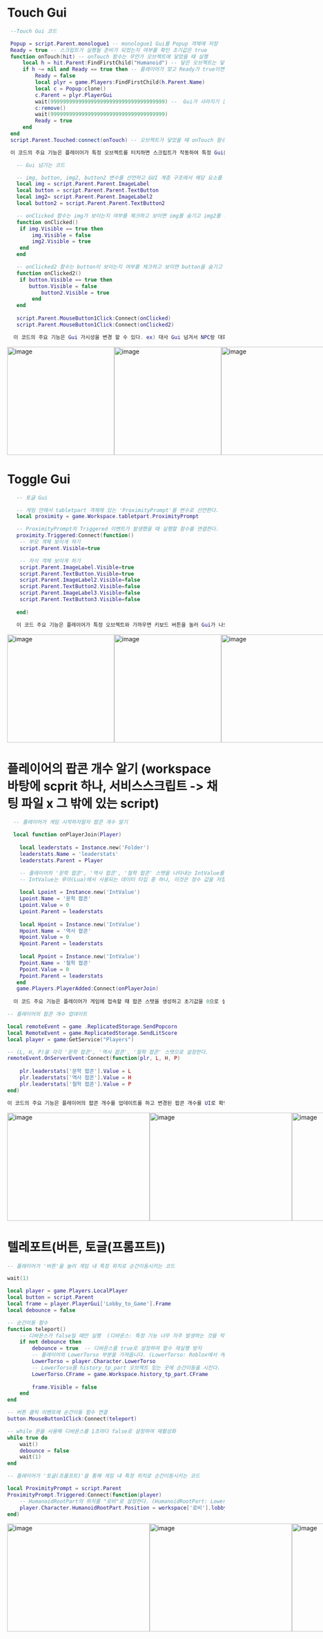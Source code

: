 # Touch Gui 
  ```lua
   --Touch Gui 코드
 
   Popup = script.Parent.monologue1 -- monologue1 Gui를 Popup 객체에 저장 
   Ready = true -- 스크립트가 실행될 준비가 되었는지 여부를 확인 초기값은 true
   function onTouch(hit) -- onTouch 함수는 무언가 오브젝트에 닿았을 때 실행
	   local h = hit.Parent:FindFirstChild("Humanoid") -- 닿은 오브젝트는 닿은 주체가 플레이어인지 확인 
	   if h ~= nil and Ready == true then -- 플레이어가 맞고 Ready가 true이면 실행 
		   Ready = false 
		   local plyr = game.Players:FindFirstChild(h.Parent.Name) 
		   local c = Popup:clone()
		   c.Parent = plyr.PlayerGui
		   wait(9999999999999999999999999999999999999) --  Gui가 사라지기 전까지 대기하는 시간(일부로 버튼 오브젝트를 누르기 전까지 사라지지 않게 할려고 최대한 오랜 시간으로 설정했다.)
		   c:remove() 
		   wait(9999999999999999999999999999999999999) 
		   Ready = true
	   end
   end
   script.Parent.Touched:connect(onTouch) -- 오브젝트가 닿았을 때 onTouch 함수를 연결

   이 코드의 주요 기능은 플레이어가 특정 오브젝트를 터치하면 스크립트가 작동하여 특정 Gui를 표시한다.

   ```

```lua
   -- Gui 넘기는 코드

   -- img, button, img2, button2 변수를 선언하고 GUI 계층 구조에서 해당 요소를 찾는다.
   local img = script.Parent.Parent.ImageLabel
   local button = script.Parent.Parent.TextButton
   local img2= script.Parent.Parent.ImageLabel2
   local button2 = script.Parent.Parent.TextButton2

   -- onClicked 함수는 img가 보이는지 여부를 체크하고 보이면 img를 숨기고 img2를 보이게 한다.
   function onClicked()
	if img.Visible == true then
	    img.Visible = false
	    img2.Visible = true
	end
   end

   -- onClicked2 함수는 button이 보이는지 여부를 체크하고 보이면 button을 숨기고 button2를 보이게 한다.
   function onClicked2()
	if button.Visible == true then
	   button.Visible = false
           button2.Visible = true
        end
   end
  
   script.Parent.MouseButton1Click:Connect(onClicked)
   script.Parent.MouseButton1Click:Connect(onClicked2)

  이 코드의 주요 기능은 Gui 가시성을 변경 할 수 있다. ex) 대사 Gui 넘겨서 NPC랑 대화하기
```
<div style="display: flex; flex-direction: row;">
    <img src="https://github.com/Anjinhyoung/The_1st_Metaverse_Humanities_Content_Contest/assets/117788976/ddfd564a-03d1-4f60-8991-c53222270ede" alt="image" width="248" height="250"/>
    <img src="https://github.com/Anjinhyoung/The_1st_Metaverse_Humanities_Content_Contest/assets/117788976/ef41d5f2-d4c8-43f0-aa97-edb0cfff12d9" alt="image" width="248" height="250"/>
    <img src="https://github.com/Anjinhyoung/The_1st_Metaverse_Humanities_Content_Contest/assets/117788976/45bcb66a-7391-4785-b6d9-b3dd5a4ab8a9" alt="image" width="248" height="250"/>
    <img src="https://github.com/Anjinhyoung/The_1st_Metaverse_Humanities_Content_Contest/assets/117788976/e98665e3-3e0a-42ea-a658-354f0c8b3c2e" alt="image" width="248" height="250"/>
</div>


# Toggle Gui
```lua
   -- 토글 Gui

   -- 게임 안에서 tabletpart 객체에 있는 'ProximityPrompt'를 변수로 선언한다.
   local proximity = game.Workspace.tabletpart.ProximityPrompt

   -- ProximityPrompt의 Triggered 이벤트가 발생했을 때 실행할 함수를 연결한다.
   proximity.Triggered:Connect(function()
	-- 부모 객체 보이게 하기
	script.Parent.Visible=true

   	-- 자식 객체 보이게 하기 
	script.Parent.ImageLabel.Visible=true
	script.Parent.TextButton.Visible=true
	script.Parent.ImageLabel2.Visible=false
	script.Parent.TextButton2.Visible=false
	script.Parent.ImageLabel3.Visible=false
	script.Parent.TextButton3.Visible=false
	
   end)

   이 코드 주요 기능은 플레이어가 특정 오브젝트와 가까우면 키보드 버튼을 눌러 Gui가 나오게 한다. ex) 플레이어는 할머니의 타블렛의 가까이 가서 'e'버튼을 누르면 할머니 편지 Gui가 보이게 할 수 있다.
```

<div style="display: flex; flex-direction: row;">
    <img src="https://github.com/Anjinhyoung/The_1st_Metaverse_Humanities_Content_Contest/assets/117788976/422b2ef8-f509-447d-826f-d37242383b3f" alt="image" width="248" height="250"/>
    <img src="https://github.com/Anjinhyoung/The_1st_Metaverse_Humanities_Content_Contest/assets/117788976/a5538979-20ef-4597-ab64-fbf6ea65fe12" alt="image" width="248" height="250"/>
    <img src="https://github.com/Anjinhyoung/The_1st_Metaverse_Humanities_Content_Contest/assets/117788976/fd291ddb-2173-496a-9aaa-a290a93c782c" alt="image" width="248" height="250"/>
    <img src="https://github.com/Anjinhyoung/The_1st_Metaverse_Humanities_Content_Contest/assets/117788976/f913a249-131f-4ad7-970f-c094efd116ad" alt="image" width="248" height="250"/>
</div>


# 플레이어의 팝콘 개수 알기 (workspace 바탕에 scprit 하나, 서비스스크립트 -> 채팅 파일 x 그 밖에 있는 script)
```lua
  -- 플레이어가 게임 시작하자말자 팝콘 개수 알기

  local function onPlayerJoin(Player)
  	
	local leaderstats = Instance.new('Folder')
	leaderstats.Name = 'leaderstats'
	leaderstats.Parent = Player

	-- 플레이어의 '문학 팝콘', '역사 팝콘', '철학 팝콘' 스탯을 나타내는 IntValue를 생성하고 초기값을 0으로 설정한다.
  	-- IntValue는 루아(Lua)에서 사용되는 데이터 타입 중 하나, 이것은 정수 값을 저장하는 데 사용한다.
  
	local Lpoint = Instance.new('IntValue')
	Lpoint.Name = '문학 팝콘'
	Lpoint.Value = 0
	Lpoint.Parent = leaderstats
	
	local Hpoint = Instance.new('IntValue')
	Hpoint.Name = '역사 팝콘'
	Hpoint.Value = 0
	Hpoint.Parent = leaderstats
	
	local Ppoint = Instance.new('IntValue')
	Ppoint.Name = '철학 팝콘'
	Ppoint.Value = 0
	Ppoint.Parent = leaderstats
   end
   game.Players.PlayerAdded:Connect(onPlayerJoin)
 
  이 코드 주요 기능은 플레이어가 게임에 접속할 때 팝콘 스탯을 생성하고 초기값을 0으로 설정한다.
```


```lua
-- 플레이어의 팝콘 개수 업데이트

local remoteEvent = game .ReplicatedStorage.SendPopcorn
local RemoteEvent = game.ReplicatedStorage.SendLitScore
local player = game:GetService("Players")

-- (L, H, P)을 각각 '문학 팝콘', '역사 팝콘', '철학 팝콘' 스탯으로 설정한다.
remoteEvent.OnServerEvent:Connect(function(plr, L, H, P)
	
	plr.leaderstats['문학 팝콘'].Value = L
	plr.leaderstats['역사 팝콘'].Value = H
	plr.leaderstats['철학 팝콘'].Value = P
end)

이 코드의 주요 기능은 플레이어의 팝콘 개수를 업데이트를 하고 변경된 팝콘 개수를 UI로 확인 할 수 있다.
```

<div style="display: flex; flex-direction: row;">
    <img src="https://github.com/Anjinhyoung/The_1st_Metaverse_Humanities_Content_Contest/assets/117788976/79c7a956-95f9-4f8d-a71b-b288756d0112" alt="image" width="330" height="250"/>
    <img src="https://github.com/Anjinhyoung/The_1st_Metaverse_Humanities_Content_Contest/assets/117788976/d125245c-197d-4265-9abf-6320fa68c75d" alt="image" width="330" height="250"/>
    <img src="https://github.com/Anjinhyoung/The_1st_Metaverse_Humanities_Content_Contest/assets/117788976/adca8f90-5852-49a7-b63b-a2c63de9d057" alt="image" width="330" height="250"/>
</div>


# 텔레포트(버튼, 토글(프롬프트))

```lua
-- 플레이어가 '버튼'을 눌러 게임 내 특정 위치로 순간이동시키는 코드

wait(1)

local player = game.Players.LocalPlayer
local button = script.Parent
local frame = player.PlayerGui['Lobby_to_Game'].Frame
local debounce = false

-- 순간이동 함수 
function teleport()
    -- 디바운스가 false일 때만 실행  (디바운스: 특정 기능 너무 자주 발생하는 것을 막기 위해 사용)
    if not debounce then
        debounce = true  -- 디바운스를 true로 설정하여 함수 재실행 방지
        -- 플레이어의 LowerTorso 부분을 가져옵니다. (LowerTorso: Roblox에서 캐릭터의 하위 몸통 부분을 나타내는 객체)
        LowerTorso = player.Character.LowerTorso
        -- LowerTorso를 history_tp_part 오브젝트 있는 곳에 순간이동을 시킨다.
        LowerTorso.CFrame = game.Workspace.history_tp_part.CFrame
        
        frame.Visible = false
    end
end

-- 버튼 클릭 이벤트에 순간이동 함수 연결
button.MouseButton1Click:Connect(teleport)

-- while 문을 사용해 디바운스를 1초마다 false로 설정하여 재활성화
while true do
    wait()  
    debounce = false 
    wait(1)  
end
```

```lua
-- 플레이어가 '토글(프롬프트)'을 통해 게임 내 특정 위치로 순간이동시키는 코드

local ProximityPrompt = script.Parent
ProximityPrompt.Triggered:Connect(function(player)
	-- HumanoidRootPart의 위치를 "로비"로 설정한다. (HumanoidRootPart: LowerTorso와 달리 Roblox에서 캐릭터의 중심 부분을 나타내는 객체)
	player.Character.HumanoidRootPart.Position = workspace['로비'].lobbyTP.Position
end)
```

<div style="display: flex; flex-direction: row;">
    <img src="https://github.com/Anjinhyoung/The_1st_Metaverse_Humanities_Content_Contest/assets/117788976/599212c3-de77-475c-ac26-3a69591af897" alt="image" width="330" height="250"/>
    <img src="https://github.com/Anjinhyoung/The_1st_Metaverse_Humanities_Content_Contest/assets/117788976/19f422d7-07ca-445c-addb-267cb8ccb92f" alt="image" width="330" height="250"/>
    <img src="https://github.com/Anjinhyoung/The_1st_Metaverse_Humanities_Content_Contest/assets/117788976/12554263-1b79-4f89-944b-512d032cca7c" alt="image" width="330" height="250"/>
</div>
